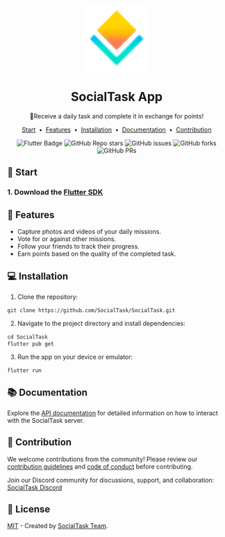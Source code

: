 <div align="center">
    <img src="https://raw.githubusercontent.com/SocialTask/Assets/main/logo_500px.png" alt="SocialTask Logo" height="150px" width="auto" /> 
    <h1>SocialTask App</h1>
    <p>📱Receive a daily task and complete it in exchange for points!</p>
</div>

<div align="center">
    <a href="#-start">Start</a>
    <span>&nbsp;•&nbsp;</span>
    <a href="#-features">Features</a>
    <span>&nbsp;•&nbsp;</span>
    <a href="#-installation">Installation</a>
    <span>&nbsp;•&nbsp;</span>
    <a href="#-documentation">Documentation</a>
    <span>&nbsp;•&nbsp;</span>
    <a href="#-contribution">Contribution</a>
</div>

<p align="center">
    <img src="https://img.shields.io/badge/Flutter-%2302569B.svg?style=for-the-badge&logo=Flutter&logoColor=white" alt="Flutter Badge" />
    <img src="https://img.shields.io/github/stars/SocialTask/SocialTask?style=for-the-badge" alt="GitHub Repo stars" />
    <img src="https://img.shields.io/github/issues/SocialTask/SocialTask?style=for-the-badge" alt="GitHub issues" />
    <img src="https://img.shields.io/github/forks/SocialTask/SocialTask?style=for-the-badge" alt="GitHub forks" />
    <img src="https://img.shields.io/github/issues-pr/SocialTask/SocialTask?style=for-the-badge" alt="GitHub PRs" />
</p>

## 🚀 Start

### 1. Download the [Flutter SDK](https://flutter.dev/docs/get-started/install)

## 🧞 Features

- Capture photos and videos of your daily missions.
- Vote for or against other missions.
- Follow your friends to track their progress.
- Earn points based on the quality of the completed task.

## 💻 Installation

1. Clone the repository:

```
git clone https://github.com/SocialTask/SocialTask.git
```

2. Navigate to the project directory and install dependencies:

```
cd SocialTask
flutter pub get
```

3. Run the app on your device or emulator:

```
flutter run
```

## 📚 Documentation

Explore the [API documentation](https://github.com/SocialTask/Server/tree/main/docs) for detailed information on how to interact with the SocialTask server.

## 🤝 Contribution

We welcome contributions from the community! Please review our [contribution guidelines](CONTRIBUTING.md) and [code of conduct](CODE_OF_CONDUCT.md) before contributing.

Join our Discord community for discussions, support, and collaboration: [SocialTask Discord](https://discord.gg/qzwC7P65pg)

## 📝 License

[MIT](LICENSE) - Created by [SocialTask Team](https://github.com/SocialTask).
